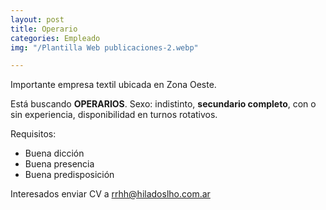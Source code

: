 ```yaml
---
layout: post
title: Operario
categories: Empleado
img: "/Plantilla Web publicaciones-2.webp"

---
```

Importante empresa textil ubicada en Zona Oeste.

Está buscando **OPERARIOS**. Sexo: indistinto, **secundario completo**, con o sin experiencia, disponibilidad en turnos rotativos.

Requisitos:

* Buena dicción
* Buena presencia
* Buena predisposición

Interesados enviar CV a rrhh@hiladoslho.com.ar